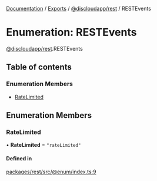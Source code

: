 [Documentation](../README.md) / [Exports](../modules.md) / [@discloudapp/rest](../modules/discloudapp_rest.md) / RESTEvents

# Enumeration: RESTEvents

[@discloudapp/rest](../modules/discloudapp_rest.md).RESTEvents

## Table of contents

### Enumeration Members

- [RateLimited](discloudapp_rest.RESTEvents.md#ratelimited)

## Enumeration Members

### RateLimited

• **RateLimited** = ``"rateLimited"``

#### Defined in

[packages/rest/src/@enum/index.ts:9](https://github.com/discloud/discloud.app/blob/9141dfb/packages/rest/src/@enum/index.ts#L9)
